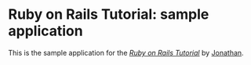 

# Ruby on Rails Tutorial: sample application

This is the sample application for
the [*Ruby on Rails Tutorial*](http://railstutorial.org/)
by [Jonathan](http://jfcv.com/).
